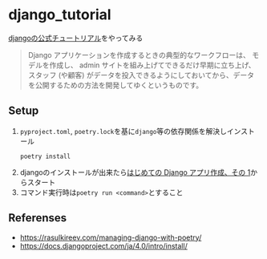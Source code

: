 # django_tutorial
[djangoの公式チュートリアル](https://docs.djangoproject.com/ja/4.0/intro/)をやってみる
>Django アプリケーションを作成するときの典型的なワークフローは、 モデルを作成し、 admin サイトを組み上げてできるだけ早期に立ち上げ、スタッフ (や顧客) がデータを投入できるようにしておいてから、データを公開するための方法を開発してゆくというものです。
## Setup
1. `pyproject.toml`, `poetry.lock`を基に`django`等の依存関係を解決しインストール
    ```
    poetry install
    ```
2. djangoのインストールが出来たら[はじめての Django アプリ作成、その 1](https://docs.djangoproject.com/ja/4.0/intro/tutorial01/)からスタート
3. コマンド実行時は`poetry run <command>`とすること
## Referenses
* https://rasulkireev.com/managing-django-with-poetry/
* https://docs.djangoproject.com/ja/4.0/intro/install/
